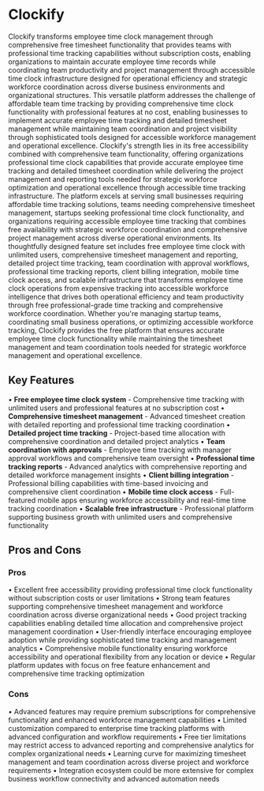 # Clockify

Clockify transforms employee time clock management through comprehensive free timesheet functionality that provides teams with professional time tracking capabilities without subscription costs, enabling organizations to maintain accurate employee time records while coordinating team productivity and project management through accessible time clock infrastructure designed for operational efficiency and strategic workforce coordination across diverse business environments and organizational structures. This versatile platform addresses the challenge of affordable team time tracking by providing comprehensive time clock functionality with professional features at no cost, enabling businesses to implement accurate employee time tracking and detailed timesheet management while maintaining team coordination and project visibility through sophisticated tools designed for accessible workforce management and operational excellence. Clockify's strength lies in its free accessibility combined with comprehensive team functionality, offering organizations professional time clock capabilities that provide accurate employee time tracking and detailed timesheet coordination while delivering the project management and reporting tools needed for strategic workforce optimization and operational excellence through accessible time tracking infrastructure. The platform excels at serving small businesses requiring affordable time tracking solutions, teams needing comprehensive timesheet management, startups seeking professional time clock functionality, and organizations requiring accessible employee time tracking that combines free availability with strategic workforce coordination and comprehensive project management across diverse operational environments. Its thoughtfully designed feature set includes free employee time clock with unlimited users, comprehensive timesheet management and reporting, detailed project time tracking, team coordination with approval workflows, professional time tracking reports, client billing integration, mobile time clock access, and scalable infrastructure that transforms employee time clock operations from expensive tracking into accessible workforce intelligence that drives both operational efficiency and team productivity through free professional-grade time tracking and comprehensive workforce coordination. Whether you're managing startup teams, coordinating small business operations, or optimizing accessible workforce tracking, Clockify provides the free platform that ensures accurate employee time clock functionality while maintaining the timesheet management and team coordination tools needed for strategic workforce management and operational excellence.

## Key Features

• **Free employee time clock system** - Comprehensive time tracking with unlimited users and professional features at no subscription cost
• **Comprehensive timesheet management** - Advanced timesheet creation with detailed reporting and professional time tracking coordination
• **Detailed project time tracking** - Project-based time allocation with comprehensive coordination and detailed project analytics
• **Team coordination with approvals** - Employee time tracking with manager approval workflows and comprehensive team oversight
• **Professional time tracking reports** - Advanced analytics with comprehensive reporting and detailed workforce management insights
• **Client billing integration** - Professional billing capabilities with time-based invoicing and comprehensive client coordination
• **Mobile time clock access** - Full-featured mobile apps ensuring workforce accessibility and real-time time tracking coordination
• **Scalable free infrastructure** - Professional platform supporting business growth with unlimited users and comprehensive functionality

## Pros and Cons

### Pros
• Excellent free accessibility providing professional time clock functionality without subscription costs or user limitations
• Strong team features supporting comprehensive timesheet management and workforce coordination across diverse organizational needs
• Good project tracking capabilities enabling detailed time allocation and comprehensive project management coordination
• User-friendly interface encouraging employee adoption while providing sophisticated time tracking and management analytics
• Comprehensive mobile functionality ensuring workforce accessibility and operational flexibility from any location or device
• Regular platform updates with focus on free feature enhancement and comprehensive time tracking optimization

### Cons
• Advanced features may require premium subscriptions for comprehensive functionality and enhanced workforce management capabilities
• Limited customization compared to enterprise time tracking platforms with advanced configuration and workflow requirements
• Free tier limitations may restrict access to advanced reporting and comprehensive analytics for complex organizational needs
• Learning curve for maximizing timesheet management and team coordination across diverse project and workforce requirements
• Integration ecosystem could be more extensive for complex business workflow connectivity and advanced automation needs